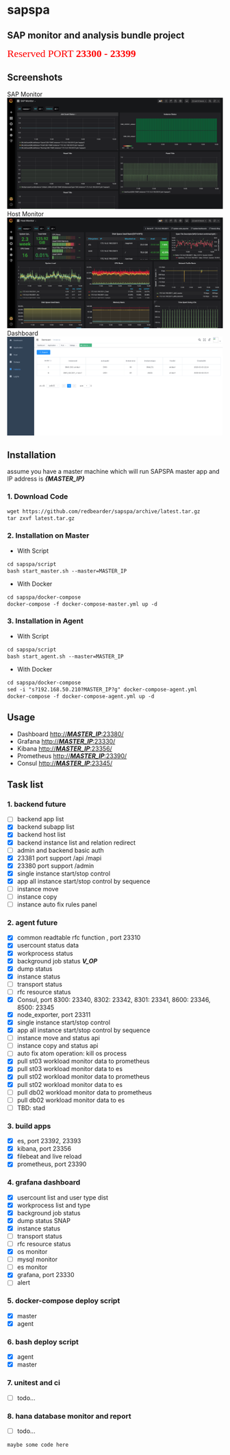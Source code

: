 # sapspa

## SAP monitor and analysis bundle project
<font color=red size=5 face="微软雅黑">Reserved PORT **23300 - 23399**</font>
## Screenshots
SAP Monitor
![](./resource/screenshot/sap_monitor.png)
Host Monitor
![](./resource/screenshot/host_monitor.png)
Dashboard
![](./resource/screenshot/dashboard.png)

## Installation
assume you have a master machine which will run SAPSPA master app and IP address is ***{MASTER_IP}***
### 1. Download Code
```
wget https://github.com/redbearder/sapspa/archive/latest.tar.gz 
tar zxvf latest.tar.gz
```
### 2. Installation on Master
* With Script

```
cd sapspa/script
bash start_master.sh --master=MASTER_IP
```
* With Docker

```
cd sapspa/docker-compose
docker-compose -f docker-compose-master.yml up -d
```
### 3. Installation in Agent
* With Script

```
cd sapspa/script
bash start_agent.sh --master=MASTER_IP
```
* With Docker

```
cd sapspa/docker-compose
sed -i "s?192.168.50.210?MASTER_IP?g" docker-compose-agent.yml
docker-compose -f docker-compose-agent.yml up -d
```

## Usage
* Dashboard [http://***MASTER_IP***:23380/]()
* Grafana [http://***MASTER_IP***:23330/]()
* Kibana [http://***MASTER_IP***:23356/]()
* Prometheus [http://***MASTER_IP***:23390/]()
* Consul [http://***MASTER_IP***:23345/]()

## Task list
### 1. backend future
- [ ] backend app list
- [x] backend subapp list
- [x] backend host list
- [x] backend instance list and relation redirect
- [ ] admin and backend basic auth
- [x] 23381 port support /api /mapi
- [x] 23380 port support /admin
- [x] single instance start/stop control
- [x] app all instance start/stop control by sequence
- [ ] instance move
- [ ] instance copy
- [ ] instance auto fix rules panel

### 2. agent future
- [x] common readtable rfc function , port 23310
- [x] usercount status data
- [x] workprocess status
- [x] background job status **_V_OP_**
- [x] dump status
- [x] instance status
- [ ] transport status
- [ ] rfc resource status
- [x] Consul, port 8300: 23340, 8302: 23342, 8301: 23341, 8600: 23346, 8500: 23345
- [x] node_exporter, port 23311
- [x] single instance start/stop control
- [x] app all instance start/stop control by sequence
- [ ] instance move and status api
- [ ] instance copy and status api
- [ ] auto fix atom operation: kill os process
- [x] pull st03 workload monitor data to prometheus
- [x] pull st03 workload monitor data to es
- [x] pull st02 workload monitor data to prometheus
- [x] pull st02 workload monitor data to es
- [ ] pull db02 workload monitor data to prometheus
- [ ] pull db02 workload monitor data to es
- [ ] TBD: stad

### 3. build apps
- [x] es, port 23392, 23393
- [x] kibana, port 23356
- [x] filebeat and live reload
- [x] prometheus, port 23390

### 4. grafana dashboard
- [x] usercount list and user type dist
- [x] workprocess list and type
- [x] background job status
- [x] dump status SNAP
- [x] instance status
- [ ] transport status
- [ ] rfc resource status
- [x] os monitor
- [ ] mysql monitor
- [ ] es monitor
- [x] grafana, port 23330
- [ ] alert

### 5. docker-compose deploy script
- [x] master
- [x] agent

### 6. bash deploy script
- [x] agent
- [x] master

### 7. unitest and ci
- [ ] todo...

### 8. hana database monitor and report
- [ ] todo...



```
maybe some code here

```